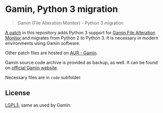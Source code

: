 # Gamin, Python 3 migration

> Gamin (File Alteration Monitor) - Python 3 migration

[A patch](code/patch_python3.patch) in this repository adds Python 3 support for [Gamin File Alteration Monitor](https://people.gnome.org/~veillard/gamin/) and migrates from Python 2 to Python 3. It is necessary in modern environments using Gamin software.

Other patch files are hosted on [AUR - Gamin](https://aur.archlinux.org/packages/gamin/).

Gamin source code archive is provided as backup, as well. It can be found on [official Gamin website](https://people.gnome.org/~veillard/gamin/downloads.html).

Necessary files are in `code` subfolder.

## License

[LGPL3](LICENSE), same as used by Gamin.
